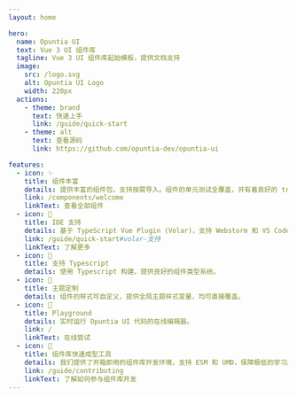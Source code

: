 ```yaml
---
layout: home

hero:
  name: Opuntia UI
  text: Vue 3 UI 组件库
  tagline: Vue 3 UI 组件库起始模板，提供文档支持
  image:
    src: /logo.svg
    alt: Opuntia UI Logo
    width: 220px
  actions:
    - theme: brand
      text: 快速上手
      link: /guide/quick-start
    - theme: alt
      text: 查看源码
      link: https://github.com/opuntia-dev/opuntia-ui

features:
  - icon: ✨
    title: 组件丰富
    details: 提供丰富的组件包，支持按需导入。组件的单元测试全覆盖，并有着良好的 tree-shaking 优化。
    link: /components/welcome
    linkText: 查看全部组件
  - icon: 🤖
    title: IDE 支持
    details: 基于 TypeScript Vue Plugin (Volar)，支持 Webstorm 和 VS Code 中的组件语法高亮及提示。
    link: /guide/quick-start#volar-支持
    linkText: 了解更多
  - icon: 🎉
    title: 支持 Typescript
    details: 使用 Typescript 构建，提供良好的组件类型系统。
  - icon: 🌈
    title: 主题定制
    details: 组件的样式可自定义，提供全局主题样式变量，均可直接覆盖。
  - icon: 🎠
    title: Playground
    details: 实时运行 Opuntia UI 代码的在线编辑器。
    link: /
    linkText: 在线尝试
  - icon: 🚀
    title: 组件库快速成型工具
    details: 我们提供了开箱即用的组件库开发环境，支持 ESM 和 UMD，保障极低的学习成本。
    link: /guide/contributing
    linkText: 了解如何参与组件库开发
---
```

